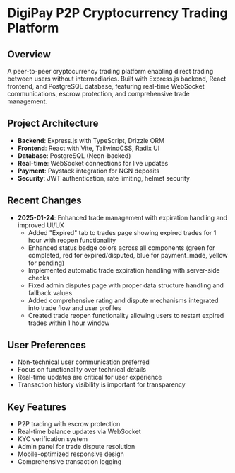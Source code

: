 # DigiPay P2P Cryptocurrency Trading Platform

## Overview
A peer-to-peer cryptocurrency trading platform enabling direct trading between users without intermediaries. Built with Express.js backend, React frontend, and PostgreSQL database, featuring real-time WebSocket communications, escrow protection, and comprehensive trade management.

## Project Architecture
- **Backend**: Express.js with TypeScript, Drizzle ORM
- **Frontend**: React with Vite, TailwindCSS, Radix UI
- **Database**: PostgreSQL (Neon-backed)
- **Real-time**: WebSocket connections for live updates
- **Payment**: Paystack integration for NGN deposits
- **Security**: JWT authentication, rate limiting, helmet security

## Recent Changes
- **2025-01-24**: Enhanced trade management with expiration handling and improved UI/UX
  - Added "Expired" tab to trades page showing expired trades for 1 hour with reopen functionality
  - Enhanced status badge colors across all components (green for completed, red for expired/disputed, blue for payment_made, yellow for pending)
  - Implemented automatic trade expiration handling with server-side checks
  - Fixed admin disputes page with proper data structure handling and fallback values
  - Added comprehensive rating and dispute mechanisms integrated into trade flow and user profiles
  - Created trade reopen functionality allowing users to restart expired trades within 1 hour window

## User Preferences
- Non-technical user communication preferred
- Focus on functionality over technical details
- Real-time updates are critical for user experience
- Transaction history visibility is important for transparency

## Key Features
- P2P trading with escrow protection
- Real-time balance updates via WebSocket
- KYC verification system
- Admin panel for trade dispute resolution
- Mobile-optimized responsive design
- Comprehensive transaction logging
